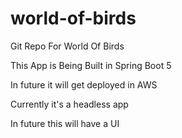 # world-of-birds
Git Repo For World Of Birds

This App is Being Built in Spring Boot 5

In future it will get deployed in AWS

Currently it's a headless app

In future this will have a UI
